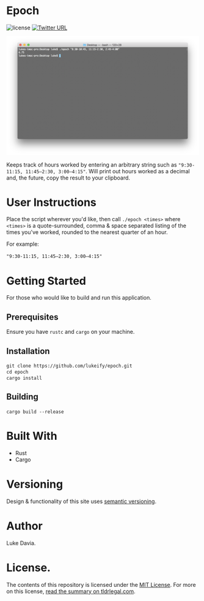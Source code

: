 # Epoch

![license](https://img.shields.io/github/license/lukeify/epoch.svg)
[![Twitter URL](https://img.shields.io/twitter/url/http/shields.io.svg?style=social)](https://github.com/lukeify/epoch)

![](assets/hero.png)

Keeps track of hours worked by entering an arbitrary string such as `"9:30-11:15, 11:45–2:30, 3:00–4:15"`. Will print out hours worked as a decimal and, the future, copy the result to your clipboard.

# User Instructions

Place the script wherever you'd like, then call `./epoch <times>` where `<times>` is a quote-surrounded, comma & space separated listing of the times you've worked, rounded to the nearest quarter of an hour.

For example:

`"9:30-11:15, 11:45–2:30, 3:00–4:15"`

# Getting Started

For those who would like to build and run this application.

## Prerequisites

Ensure you have `rustc` and `cargo` on your machine.

## Installation

```
git clone https://github.com/lukeify/epoch.git
cd epoch
cargo install
```

## Building

```
cargo build --release
```

# Built With

* Rust
* Cargo

# Versioning

Design & functionality of this site uses [semantic versioning](https://semver.org).

# Author

Luke Davia.

# License. 

The contents of this repository is licensed under the [MIT License](LICENSE). For more on this license, [read the summary on tldrlegal.com](https://tldrlegal.com/license/mit-license).